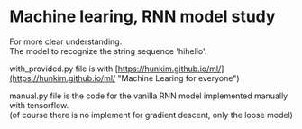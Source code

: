 # Machine learing, RNN model study
For more clear understanding.  
The model to recognize the string sequence 'hihello'.  
  
with\_provided.py file is with [https://hunkim.github.io/ml/](https://hunkim.github.io/ml/ "Machine Learing for everyone")  
  
manual.py file is the code for the vanilla RNN model implemented manually with tensorflow.  
(of course there is no implement for gradient descent, only the loose model)
